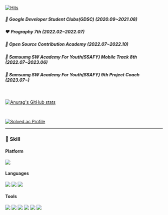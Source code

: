 [![Hits](https://hits.seeyoufarm.com/api/count/incr/badge.svg?url=https%3A%2F%2Fgithub.com%2Fserim53&count_bg=%2379C83D&title_bg=%23555555&icon=macys.svg&icon_color=%23E7E7E7&title=hits&edge_flat=false)](https://hits.seeyoufarm.com)

##### 💛 Google Developer Student Clubs(GDSC) (2020.09~2021.08)
##### ❤ Prography 7th (2022.02~2022.07)
##### 🖤 Open Source Contribution Academy (2022.07~2022.10)
##### 💙 Samsumg SW Academy For Youth(SSAFY) Mobile Track 8th (2022.07~2023.06)
##### 💜 Samsumg SW Academy For Youth(SSAFY) 9th Project Coach (2023.07~)

<br/>

[![Anurag's GitHub stats](https://github-readme-stats.vercel.app/api?username=serim53)](https://github.com/serim53/github-readme-stats)

<br/>

[![Solved.ac Profile](http://mazassumnida.wtf/api/v2/generate_badge?boj=tpflagkxm)](https://solved.ac/tpflagkxm/)

---

### 🌟 Skill

#### Platform 
<p>
<img src="https://img.shields.io/badge/Android-3DDC84?style=flat-square&logo=Android&logoColor=ffffff"/>
</p>

#### Languages
<p>
  <img src="https://img.shields.io/badge/Kotlin-0095D5?style=flat-square&logo=Kotlin&logoColor=white"/> 
  <img src="https://img.shields.io/badge/Java-007396?style=flat-square&logo=Java&logoColor=ffffff"/>
  <img src="https://img.shields.io/badge/Python-3776AB?style=flat-square&logo=Python&logoColor=ffffff"/>
</p> 

#### Tools
<p>
  <img src="https://img.shields.io/badge/Android%20Studio-313335?style=flat-square&logo=androidstudio&logoColor=99CC00"/>
  <img src="https://img.shields.io/badge/Visual%20Studio-565656?style=flat-square&logo=visualstudio&logoColor=CB96F8"/>
  <img src="https://img.shields.io/badge/Slack-4A154B?style=flat-square&logo=slack&logoColor=white"/>
  <img src="https://img.shields.io/badge/Notion-EEEEEE?style=flat-square&logo=Notion&logoColor=black"/>
  <img src="https://img.shields.io/badge/Source%20Tree-005DF4?style=flat-square&logo=sourcetree&logoColor=white"/>
  <img src="https://img.shields.io/badge/Git-F05032?style=flat-square&logo=Git&logoColor=white"/>
</p>

